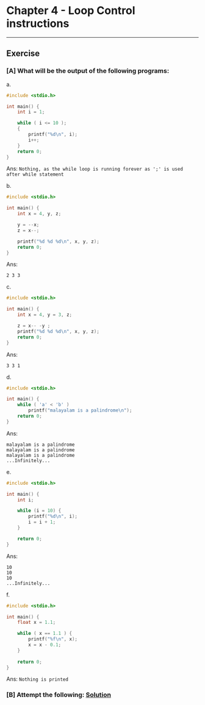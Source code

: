 # Chapter 4 - Loop Control instructions
---

## Exercise

### [A] What will be the output of the following programs:

a. 
```c
#include <stdio.h>

int main() {
    int i = 1;

    while ( i <= 10 );
    {
        printf("%d\n", i);
        i++;
    }
    return 0;
}
```
Ans: `Nothing, as the while loop is running forever as ';' is used after while statement`

b.
```c
#include <stdio.h>

int main() {
    int x = 4, y, z;

    y = --x;
    z = x--;

    printf("%d %d %d\n", x, y, z);
    return 0; 
}
```
Ans:
```
2 3 3
```

c.
```c
#include <stdio.h>

int main() {
    int x = 4, y = 3, z;

    z = x-- -y ;
    printf("%d %d %d\n", x, y, z); 
    return 0;
}
```
Ans:
```
3 3 1
```

d.
```c
#include <stdio.h>

int main() {
    while ( 'a' < 'b' )
        printf("malayalam is a palindrome\n");
    return 0;
}
```
Ans:
```
malayalam is a palindrome
malayalam is a palindrome
malayalam is a palindrome
...Infinitely...
```

e. 
```c
#include <stdio.h>

int main() {
    int i;

    while (i = 10) {
        printf("%d\n", i);
        i = i + 1;
    }

    return 0;
}
```
Ans: 
```
10
10
10
...Infinitely...
```

f. 
```c
#include <stdio.h>

int main() {
    float x = 1.1;

    while ( x == 1.1 ) {
        printf("%f\n", x);
        x = x - 0.1;
    }
    
    return 0;
}
```
Ans: `Nothing is printed`

### [B] Attempt the following: [Solution](./B/)
